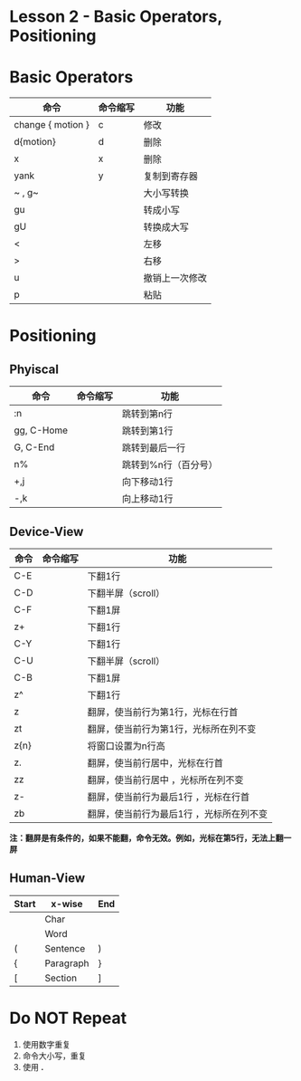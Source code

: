 # Lesson 2 - Basic Operators, Positioning

# Basic Operators

| 命令    | 命令缩写    | 功能    |
|---------------- | --------------- | --------------- |
| change { motion }      | c     | 修改    |
| d{motion}     | d     | 删除    |
| x     | x     | 删除    |
| yank   | y    | 复制到寄存器   |
| ~ , g~  |      | 大小写转换   |
| gu  |      | 转成小写   |
| gU  |      | 转换成大写   |
| <  |      | 左移|
| > |    |  右移   |
| u |    |  撤销上一次修改  |
| p |    |  粘贴  |


# Positioning
## Phyiscal
| 命令    | 命令缩写    | 功能    |
|---------------- | --------------- | --------------- |
| :n     |       | 跳转到第n行    |
| gg, C-Home    |   |  跳转到第1行     |
| G, C-End   |      | 跳转到最后一行   |
| n%   |      | 跳转到%n行（百分号）   |
| +,j |  | 向下移动1行 |
| -,k |  | 向上移动1行 |
## Device-View
| 命令    | 命令缩写    | 功能    |
|---------------- | --------------- | --------------- |
| C-E     |       | 下翻1行    |
| C-D    |   |  下翻半屏（scroll）     |
| C-F   |      | 下翻1屏   |
| z+ |  | 下翻1行 |
| C-Y     |       | 下翻1行    |
| C-U    |   |  下翻半屏（scroll）     |
| C-B   |      | 下翻1屏   |
| z^ |  | 下翻1行 |
| z<CR> |  | 翻屏，使当前行为第1行，光标在行首 |
| zt |  | 翻屏，使当前行为第1行，光标所在列不变 |
| z{n}<CR>|  | 将窗口设置为n行高 |
| z. |  | 翻屏，使当前行居中，光标在行首|
| zz |  | 翻屏，使当前行居中 ，光标所在列不变|
| z- |  | 翻屏，使当前行为最后1行 ，光标在行首|
| zb |  | 翻屏，使当前行为最后1行 ，光标所在列不变|

**注：翻屏是有条件的，如果不能翻，命令无效。例如，光标在第5行，无法上翻一屏**

## Human-View
| Start    | x-wise    | End     |
|---------------- | --------------- | --------------- |
|       | Char    |       |
|      | Word    |      |
| (   | Sentence   | )   |
| {    | Paragraph   | }   |
| [ | Section | ] |

# Do NOT Repeat

1. 使用数字重复
2. 命令大小写，重复
3. 使用 **.**
